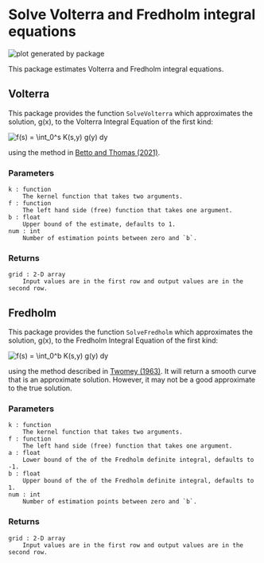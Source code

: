 # Solve Volterra and Fredholm integral equations

![plot generated by package](https://raw.githubusercontent.com/mwt/inteq/main/assets/volterra-example.svg)

This package estimates Volterra and Fredholm integral equations.

## Volterra

This package provides the function `SolveVolterra` which approximates the solution, g(x), to the Volterra Integral Equation of the first kind:

![f(s) = \int_0^s K(s,y) g(y) dy](https://raw.githubusercontent.com/mwt/inteq/main/assets/volterra-equation.svg)

using the method in [Betto and Thomas (2021)](https://mattwthomas.com/papers/asymmetric-all-pay-contests-with-spillovers/).

### Parameters

```
k : function
    The kernel function that takes two arguments.
f : function
    The left hand side (free) function that takes one argument.
b : float
    Upper bound of the estimate, defaults to 1.
num : int
    Number of estimation points between zero and `b`.
```

### Returns

```
grid : 2-D array
    Input values are in the first row and output values are in the second row.
```

## Fredholm

This package provides the function `SolveFredholm` which approximates the solution, g(x), to the Fredholm Integral Equation of the first kind:

![f(s) = \int_0^b K(s,y) g(y) dy](https://raw.githubusercontent.com/mwt/inteq/main/assets/fredholm-equation.svg)

using the method described in [Twomey (1963)](https://doi.org/10.1145/321150.321157). It will return a smooth curve that is an approximate solution. However, it may not be a good approximate to the true solution.

### Parameters

```
k : function
    The kernel function that takes two arguments.
f : function 
    The left hand side (free) function that takes one argument.
a : float
    Lower bound of the of the Fredholm definite integral, defaults to -1.
b : float
    Upper bound of the of the Fredholm definite integral, defaults to 1.
num : int
    Number of estimation points between zero and `b`.
```

### Returns

```
grid : 2-D array
    Input values are in the first row and output values are in the second row.
```
